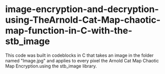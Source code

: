 # image-encryption-and-decryption-using-TheArnold-Cat-Map-chaotic-map-function-in-C-with-the-stb_image
This code was built in codeblocks in C that takes an image in the folder named "Image.jpg" and applies to every pixel the Arnold Cat Map Chaotic Map Encryption.using the stb_image library.
